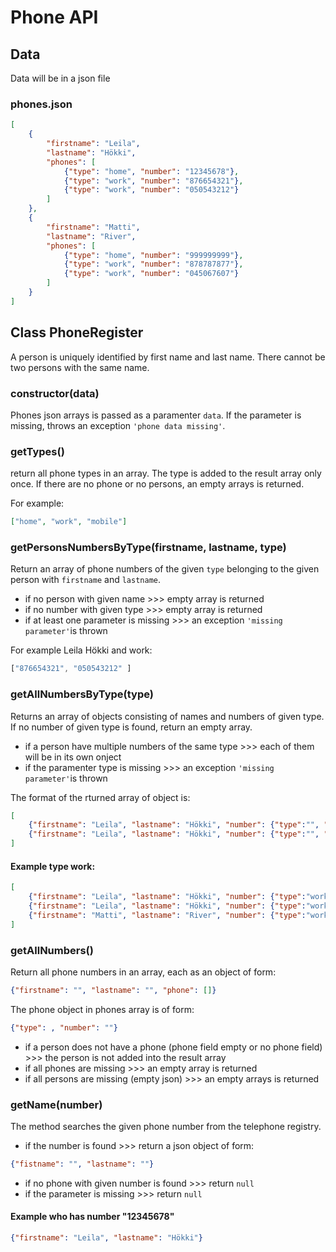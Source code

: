 # Phone API

## Data
Data will be in a json file

### phones.json
```json
[
    {
        "firstname": "Leila",
        "lastname": "Hökki",
        "phones": [
            {"type": "home", "number": "12345678"},
            {"type": "work", "number": "876654321"},
            {"type": "work", "number": "050543212"}
        ]
    },
    {
        "firstname": "Matti",
        "lastname": "River",
        "phones": [
            {"type": "home", "number": "999999999"},
            {"type": "work", "number": "878787877"},
            {"type": "work", "number": "045067607"}
        ]
    }
]
```

## Class PhoneRegister

A person is uniquely identified by first name and last name. There cannot be two persons with the same name.

### **constructor(data)**

Phones json arrays is passed as a paramenter `data`. If the parameter is missing, throws an exception `'phone data missing'`.

### **getTypes()** 
 return all phone types in an array. The type is added to the result array only once. If there are no phone or no persons, an empty arrays is returned.

For example:
```json
["home", "work", "mobile"]
```

### **getPersonsNumbersByType(firstname, lastname, type)**

Return an array of phone numbers of the given `type` belonging to the given person with `firstname` and `lastname`.

- if no person with given name >>> empty array is returned
- if no number with given type >>> empty array is returned
- if at least one parameter is missing >>> an exception `'missing parameter'`is thrown

For example Leila Hökki and work:
```js
["876654321", "050543212" ]
```

### **getAllNumbersByType(type)**

Returns an array of objects consisting of names and numbers of given type. If no number of given type is found, return an empty array.

- if a person have multiple numbers of the same type >>> each of them will be in its own onject
- if the paramenter type is missing >>> an exception `'missing parameter'`is thrown


The format of the rturned array of object is:
```json
[
    {"firstname": "Leila", "lastname": "Hökki", "number": {"type":"", "tel":""}},
    {"firstname": "Leila", "lastname": "Hökki", "number": {"type":"", "tel":""}}
]
```

#### Example type work:
```json
[
    {"firstname": "Leila", "lastname": "Hökki", "number": {"type":"work", "tel":"876654321"}},
    {"firstname": "Leila", "lastname": "Hökki", "number": {"type":"work", "tel":"050543212"}},
    {"firstname": "Matti", "lastname": "River", "number": {"type":"work", "tel":"045067607"}}
]
```

### **getAllNumbers()**

Return all phone numbers in an array, each as an object of form:

```json
{"firstname": "", "lastname": "", "phone": []}
```

The phone object in phones array is of form:
```json
{"type": , "number": ""}
```

- if a person does not have a phone (phone field empty or no phone field) >>> the person is not added into the result array
- if all phones are missing >>> an empty array is returned
- if all persons are missing (empty json) >>> an empty arrays is returned

### **getName(number)**

The method searches the given phone number from the telephone registry.

- if the number is found >>> return a json object of form:

```json
{"fistname": "", "lastname": ""}
```

- if no phone with given number is found >>> return `null`
- if the parameter is missing >>> return `null`

#### Example who has number "12345678"

```json
{"firstname": "Leila", "lastname": "Hökki"}
```



